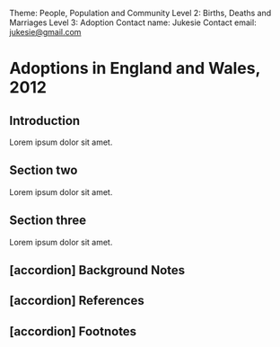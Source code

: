 Theme: People, Population and Community
Level 2: Births, Deaths and Marriages
Level 3: Adoption
Contact name: Jukesie
Contact email: jukesie@gmail.com

# Adoptions in England and Wales, 2012

## Introduction

Lorem ipsum dolor sit amet.

## Section two

Lorem ipsum dolor sit amet.

## Section three

Lorem ipsum dolor sit amet.

## [accordion] Background Notes

## [accordion] References

## [accordion] Footnotes
